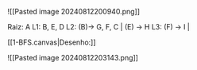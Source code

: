 ![[Pasted image 20240812200940.png]]

Raiz: A
L1: B, E, D
L2: (B)-> G, F, C | (E) -> H 
L3: (F) -> I |

[[1-BFS.canvas|Desenho:]]

![[Pasted image 20240812203143.png]]
